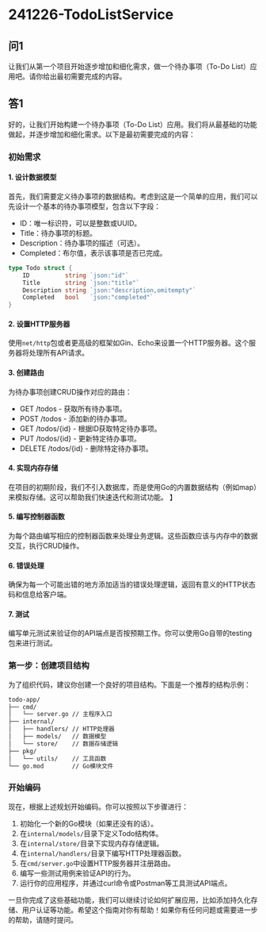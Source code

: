# 241226-TodoListService

## 问1

让我们从第一个项目开始逐步增加和细化需求，做一个待办事项（To-Do List）应用吧。请你给出最初需要完成的内容。

## 答1

好的，让我们开始构建一个待办事项（To-Do List）应用。我们将从最基础的功能做起，并逐步增加和细化需求。以下是最初需要完成的内容：

### 初始需求

#### 1. 设计数据模型

首先，我们需要定义待办事项的数据结构。考虑到这是一个简单的应用，我们可以先设计一个基本的待办事项模型，包含以下字段：

- ID：唯一标识符，可以是整数或UUID。
- Title：待办事项的标题。
- Description：待办事项的描述（可选）。
- Completed：布尔值，表示该事项是否已完成。

```go
type Todo struct {
    ID          string `json:"id"`
    Title       string `json:"title"`
    Description string `json:"description,omitempty"`
    Completed   bool   `json:"completed"`
}
```

#### 2. 设置HTTP服务器

使用`net/http`包或者更高级的框架如Gin、Echo来设置一个HTTP服务器。这个服务器将处理所有API请求。

#### 3. 创建路由

为待办事项创建CRUD操作对应的路由：

- GET /todos - 获取所有待办事项。
- POST /todos - 添加新的待办事项。
- GET /todos/{id} - 根据ID获取特定待办事项。
- PUT /todos/{id} - 更新特定待办事项。
- DELETE /todos/{id} - 删除特定待办事项。

#### 4. 实现内存存储

在项目的初期阶段，我们不引入数据库，而是使用Go的内置数据结构（例如map）来模拟存储。这可以帮助我们快速迭代和测试功能。
】

#### 5. 编写控制器函数

为每个路由编写相应的控制器函数来处理业务逻辑。这些函数应该与内存中的数据交互，执行CRUD操作。

#### 6. 错误处理

确保为每一个可能出错的地方添加适当的错误处理逻辑，返回有意义的HTTP状态码和信息给客户端。

#### 7. 测试

编写单元测试来验证你的API端点是否按预期工作。你可以使用Go自带的testing包来进行测试。

### 第一步：创建项目结构

为了组织代码，建议你创建一个良好的项目结构。下面是一个推荐的结构示例：

```txt
todo-app/
├── cmd/
│   └── server.go // 主程序入口
├── internal/
│   ├── handlers/ // HTTP处理器
│   ├── models/   // 数据模型
│   └── store/    // 数据存储逻辑
├── pkg/
│   └── utils/    // 工具函数
└── go.mod        // Go模块文件
```

### 开始编码

现在，根据上述规划开始编码。你可以按照以下步骤进行：

1. 初始化一个新的Go模块（如果还没有的话）。
2. 在`internal/models/`目录下定义Todo结构体。
3. 在`internal/store/`目录下实现内存存储逻辑。
4. 在`internal/handlers/`目录下编写HTTP处理器函数。
5. 在`cmd/server.go`中设置HTTP服务器并注册路由。
6. 编写一些测试用例来验证API的行为。
7. 运行你的应用程序，并通过curl命令或Postman等工具测试API端点。

一旦你完成了这些基础功能，我们可以继续讨论如何扩展应用，比如添加持久化存储、用户认证等功能。希望这个指南对你有帮助！如果你有任何问题或需要进一步的帮助，请随时提问。
